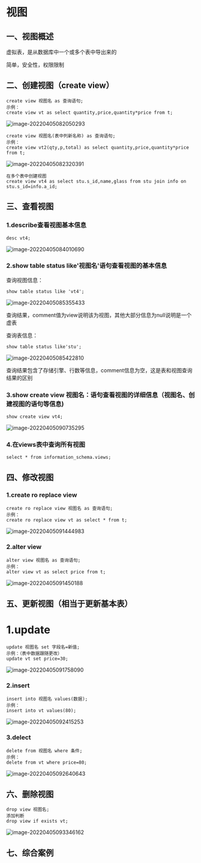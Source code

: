 # 视图



## 一、视图概述

虚拟表，是从数据库中一个或多个表中导出来的

简单，安全性，权限限制



## 二、创建视图（create view）

```mysql
create view 视图名 as 查询语句;
示例：
create view vt as select quantity,price,quantity*price from t;
```

![image-20220405082050293](https://yovinchen-1308133012.cos.ap-beijing.myqcloud.com/image-20220405082050293.png)

```mysql
create view 视图名(表中列新名称) as 查询语句;
示例：
create view vt2(qty,p,total) as select quantity,price,quantity*price from t;
```

![image-20220405082320391](https://yovinchen-1308133012.cos.ap-beijing.myqcloud.com/image-20220405082320391.png)

```mysql
在多个表中创建视图
create view vt4 as select stu.s_id,name,glass from stu join info on stu.s_id=info.a_id;
```



## 三、查看视图

### 1.describe查看视图基本信息

```mysql
desc vt4;
```

![image-20220405084010690](https://yovinchen-1308133012.cos.ap-beijing.myqcloud.com/image-20220405084010690.png)

### 2.show table status like'视图名'语句查看视图的基本信息

查询视图信息：

```mysql
show table status like 'vt4';
```

![image-20220405085355433](https://yovinchen-1308133012.cos.ap-beijing.myqcloud.com/image-20220405085355433.png)

查询结果，comment值为view说明该为视图，其他大部分信息为null说明是一个虚表

查询表信息：

```mysql
show table status like'stu';
```

![image-20220405085422810](https://yovinchen-1308133012.cos.ap-beijing.myqcloud.com/image-20220405085422810.png)

查询结果包含了存储引擎、行数等信息，comment信息为空，这是表和视图查询结果的区别

### 3.show create view 视图名：语句查看视图的详细信息（视图名、创建视图的语句等信息)

```mysql
show create view vt4;
```

![image-20220405090735295](https://yovinchen-1308133012.cos.ap-beijing.myqcloud.com/image-20220405090735295.png)

### 4.在views表中查询所有视图

```mysql
select * from information_schema.views;
```



## 四、修改视图

### 1.create ro replace view

```mysql
create ro replace view 视图名 as 查询语句;
示例：
create ro replace view vt as select * from t;
```

![image-20220405091444983](https://yovinchen-1308133012.cos.ap-beijing.myqcloud.com/image-20220405091444983.png)

### 2.alter view

```mysql
alter view 视图名 as 查询语句;
示例：
alter view vt as select price from t;
```

![image-20220405091450188](https://yovinchen-1308133012.cos.ap-beijing.myqcloud.com/image-20220405091450188.png)

### 

## 五、更新视图（相当于更新基本表）

# 1.update

```mysql
update 视图名 set 字段名=新值;
示例：（表中数据跟随更改）
update vt set price=30;
```

![image-20220405091758090](https://yovinchen-1308133012.cos.ap-beijing.myqcloud.com/image-20220405091758090.png)

### 2.insert 

```mysql
insert into 视图名 values(数据);
示例：
insert into vt values(80);
```

![image-20220405092415253](https://yovinchen-1308133012.cos.ap-beijing.myqcloud.com/image-20220405092415253.png)

### 3.delect

```mysql
delete from 视图名 where 条件;
示例：
delete from vt where price=80;
```

![image-20220405092640643](https://yovinchen-1308133012.cos.ap-beijing.myqcloud.com/image-20220405092640643.png)

## 六、删除视图

```mysql
drop view 视图名;
添加判断
drop view if exists vt;
```

![image-20220405093346162](https://yovinchen-1308133012.cos.ap-beijing.myqcloud.com/image-20220405093346162.png)

## 七、综合案例

